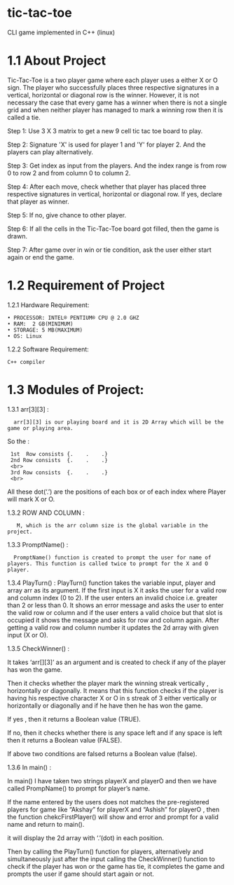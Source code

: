# tic-tac-toe
CLI game implemented in C++ (linux)


# 1.1 About Project

Tic-Tac-Toe is a two player game where each player uses a either X or O sign. The player who successfully places three respective signatures in a vertical, horizontal or diagonal row is the winner. 
However, it is not necessary the case that every game has a winner when there is not a single grid and when neither player has managed to mark a winning row then it is called a tie. 
 
Step 1: Use 3 X 3 matrix to get a new 9 cell tic tac toe board to play. 

Step 2: Signature 'X' is used for player 1 and 'Y' for player 2. And the players can play alternatively.  

Step 3: Get index as input from the players. And the index range is from row 0 to row 2 and from column 0 to column 2. 
 
Step 4: After each move, check whether that player has placed three respective signatures in vertical, horizontal or diagonal row. If yes, declare that player as winner.  

Step 5: If no, give chance to other player. 

Step 6: If all the cells in the Tic-Tac-Toe board got filled, then the game is drawn.

Step 7: After game over in win or tie condition, ask the user either start again or end the game. 
 


# 1.2 Requirement of Project 
  1.2.1 Hardware Requirement: 
 
    • PROCESSOR: INTEL® PENTIUM® CPU @ 2.0 GHZ 
    • RAM:  2 GB(MINIMUM) 
    • STORAGE: 5 MB(MAXIMUM) 
    • OS: Linux
  
  1.2.2 Software Requirement: 
 
    C++ compiler
 
 
# 1.3 Modules of Project:  
  1.3.1 arr[3][3] : 
       
      arr[3][3] is our playing board and it is 2D Array which will be the game or playing area. 
So the :

     1st  Row consists {.    .    .}   
     2nd Row consists  {.    .    .}
     <br>
     3rd Row consists  {.    .    .} 
     <br>
   All these dot(‘.’) are the positions of each box or of each index where Player will mark X or O. 
 
  1.3.2 ROW AND COLUMN : 
 
       M, which is the arr column size is the global variable in the project. 

  1.3.3 PromptName() : 
 
      PromptName() function is created to prompt the user for name of players. This function is called twice to prompt for the X and O player.
 
  1.3.4 PlayTurn() : 
PlayTurn() function takes the variable input, player and array arr as its argument.
If the first input is X it asks the user for a valid row and column index (0 to 2). If the user enters an invalid choice i.e. greater than 2 or less than 0. It shows an error message and asks the user to enter the valid row or column and if the user enters a valid choice but that slot is occupied it shows the message and asks for row and column again. After getting a valid row and column number it updates the 2d array with given input (X or O).
 
  1.3.5 CheckWinner() : 
 
It takes ‘arr[][3]’ as an argument and is created to check if any of the player has won the game. 
 
Then it checks whether the player mark the winning streak vertically , horizontally or diagonally. It means that this function checks if the player is having his respective character X or O in s streak of 3 either vertically or horizontally or diagonally and if he have then he has won the game.  
 
If yes , then it returns a Boolean value (TRUE). 
 
If no, then it checks whether there is any space left and if any space is left then it returns a Boolean value (FALSE). 
 
If above two conditions are falsed returns a Boolean value (false). 
 
  1.3.6 In main() : 
 
In main() I have taken two strings playerX and playerO and then we have called PrompName() to prompt for player’s name.  
 
If the name entered by the users does not matches the pre-registered players for game like “Akshay” for playerX and “Ashish” for playerO , then the function chekcFirstPlayer() will show and error and prompt for a valid name and return to main(). 
 
it will display the 2d array with ‘.’(dot) in each position. 
  
Then by calling the PlayTurn() function for players, alternatively and simultaneously just after the input calling the CheckWinner() function to check if the player has won or the game has tie, it completes the game and prompts the user if game should start again or not.
